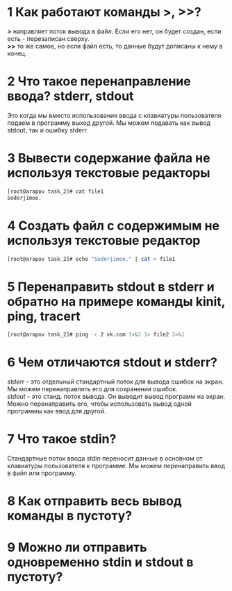 # 1 Как работают команды >, >>?
**>** направляет поток вывода в файл. Если его нет, он будет создан, если есть - перезаписан сверху.  
**>>** то же самое, но если файл есть, то данные будут дописаны к нему в конец.
# 2 Что такое перенаправление ввода? stderr, stdout
Это когда мы вместо использования ввода с клавиатуры пользователя подаем в программу выход другой. Мы можем подавать как вывод stdout, так и ошибку stderr.
# 3 Вывести содержание файла не используя текстовые редакторы
```bash
[root@arapov task_2]# cat file1
Soderjimoe.
```
# 4 Создать файл с содержимым не используя текстовые редактор
```bash
[root@arapov task_2]# echo "Soderjimoe." | cat > file1
```
# 5 Перенаправить stdout в stderr и обратно на примере команды kinit, ping, tracert
```bash
[root@arapov task_2]# ping -c 2 vk.com 1>&2 1> file2 2>&1
```
# 6 Чем отличаются stdout и stderr?
*stderr* - это отдельный стандартный поток для вывода ошибок на экран. Мы можем перенаправлять его для сохранения ошибок.  
*stdout* - это станд. поток вывода. Он выводит вывод программ на экран. Можно перенаправить его, чтобы использовать вывод одной программы как ввод для другой.
# 7 Что такое stdin?
Стандартные поток ввода *stdin* переносит данные в основном от клавиатуры пользователя к программе. Мы можем перенаправить ввод в файл или программу.
# 8 Как отправить весь вывод команды в пустоту?

# 9 Можно ли отправить одновременно stdin и stdout в пустоту?
